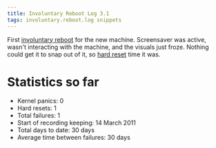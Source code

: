 ```yaml
---
title: Involuntary Reboot Log 3.1
tags: involuntary.reboot.log snippets
---
```


First [involuntary reboot](/wiki/involuntary_reboot) for the new machine. Screensaver was active, wasn't interacting with the machine, and the visuals just froze. Nothing could get it to snap out of it, so [hard reset](/wiki/hard_reset) time it was.

# Statistics so far

-   Kernel panics: 0
-   Hard resets: 1
-   Total failures: 1
-   Start of recording keeping: 14 March 2011
-   Total days to date: 30 days
-   Average time between failures: 30 days
